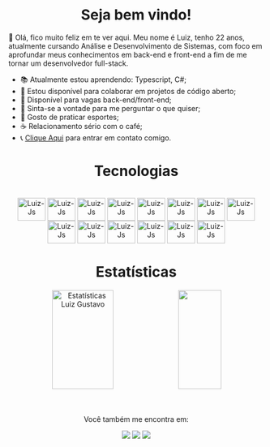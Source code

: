 <h1 align="center">Seja bem vindo!</h1>

👋 Olá, fico muito feliz em te ver aqui. Meu nome é Luiz, tenho 22 anos, atualmente cursando Análise e Desenvolvimento de Sistemas, com foco em aprofundar meus conhecimentos em back-end e front-end a fim de me tornar um desenvolvedor full-stack.

- 📚 Atualmente estou aprendendo: Typescript, C#;
- 👏 Estou disponível para colaborar em projetos de código aberto;
- 👨 Disponível para vagas back-end/front-end;
- 💬 Sinta-se a vontade para me perguntar o que quiser;
- 🏃 Gosto de praticar esportes;
- ☕ Relacionamento sério com o café;
- 📞 [Clique Aqui](https://wa.me/5511942154819?text=Ol%C3%A1,%20tudo%20bem?) para entrar em contato comigo.

<h1 align="center">Tecnologias</h1>

<div style="display: inline_block" align="center"><br>
  <img align="center" alt="Luiz-Js" height="45" width="55" src="https://skillicons.dev/icons?i=js">
  <img align="center" alt="Luiz-Js" height="45" width="55" src="https://skillicons.dev/icons?i=typescript">
  <img align="center" alt="Luiz-Js" height="45" width="55" src="https://skillicons.dev/icons?i=html">
  <img align="center" alt="Luiz-Js" height="45" width="55" src="https://skillicons.dev/icons?i=css">
  <img align="center" alt="Luiz-Js" height="45" width="55" src="https://skillicons.dev/icons?i=nodejs">
  <img align="center" alt="Luiz-Js" height="45" width="55" src="https://skillicons.dev/icons?i=c">
  <img align="center" alt="Luiz-Js" height="45" width="55" src="https://skillicons.dev/icons?i=cs">
  <img align="center" alt="Luiz-Js" height="45" width="55" src="https://skillicons.dev/icons?i=mysql">
  <img align="center" alt="Luiz-Js" height="45" width="55" src="https://skillicons.dev/icons?i=mongodb">
  <img align="center" alt="Luiz-Js" height="45" width="55" src="https://skillicons.dev/icons?i=express">
  <img align="center" alt="Luiz-Js" height="45" width="55" src="https://skillicons.dev/icons?i=react">
  <img align="center" alt="Luiz-Js" height="45" width="55" src="https://skillicons.dev/icons?i=git">
  <img align="center" alt="Luiz-Js" height="45" width="55" src="https://skillicons.dev/icons?i=linux">
  <img align="center" alt="Luiz-Js" height="45" width="55" src="https://skillicons.dev/icons?i=visualstudio">
</div>

<h1 align="center">Estatísticas</h1>

<div align="center">  
  <img width="49%" height="195px" src="https://github-readme-stats.vercel.app/api?username=devluizgustavo&show_icons=true&count_private=true&hide_border=true&title_color=00bfbf&icon_color=00bfbf&text_color=c9d1d9&bg_color=0d1117" alt="Estatísticas Luiz Gustavo" /> 
  <img width="41%" height="195px" src="https://github-readme-stats.vercel.app/api/top-langs/?username=devluizgustavo&layout=compact&hide_border=true&title_color=00bfbf&text_color=00bfbf&bg_color=0d1117" />
</div>

<br>
<br>

<p align="center">Você também me encontra em:</p>
<div align="center">
  <a href="https://www.linkedin.com/in/luiz-gustavo-02a38627b/" target=_blank><img src="https://img.shields.io/badge/LinkedIn-0077B5?style=for-the-badge&logo=linkedin&logoColor=white" target="_blank"></a>
  <a href="mailto:luizgustavobonke@gmail.com" target=_blank><img src="https://img.shields.io/badge/Gmail-D14836?style=for-the-badge&logo=gmail&logoColor=white" target="_blank"></a>
  <a href="https://www.instagram.com/luizgustavobnk10/" target=_blank><img src="https://img.shields.io/badge/Instagram-E4405F?style=for-the-badge&logo=instagram&logoColor=white" target="_blank"></a> 
</div>






